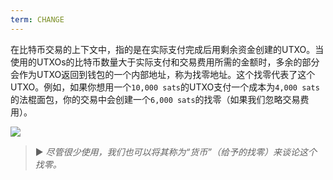 ```yaml
---
term: CHANGE
---
```


在比特币交易的上下文中，指的是在实际支付完成后用剩余资金创建的UTXO。当使用的UTXOs的比特币数量大于实际支付和交易费用所需的金额时，多余的部分会作为UTXO返回到钱包的一个内部地址，称为找零地址。这个找零代表了这个UTXO。例如，如果你想用一个`10,000 sats`的UTXO支付一个成本为`4,000 sats`的法棍面包，你的交易中会创建一个`6,000 sats`的找零（如果我们忽略交易费用）。

![](../../dictionnaire/assets/16.png)

> ► *尽管很少使用，我们也可以将其称为“货币”（给予的找零）来谈论这个找零。*